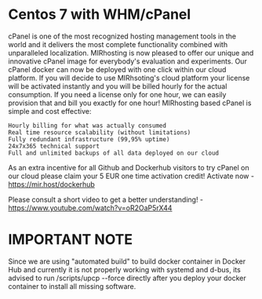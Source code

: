 # Centos 7 with WHM/cPanel

cPanel is one of the most recognized hosting management tools in the world and it delivers the most complete functionality combined with unparalleled localization.
MIRhosting is now pleased to offer our unique and innovative cPanel image for everybody's evaluation and experiments. Our cPanel docker can now be deployed with one click within our cloud platform. If you will decide to use MIRhsoting's cloud platform your license will be activated instantly and you will be billed hourly for the actual consumption. If you need a license only for one hour, we can easily provision that and bill you exactly for one hour!
MIRhosting based cPanel is simple and cost effective:

    Hourly billing for what was actually consumed
    Real time resource scalability (without limitations)
    Fully redundant infrastructure (99,95% uptime)
    24x7x365 technical support
    Full and unlimited backups of all data deployed on our cloud

As an extra incentive for all Github and Dockerhub visitors to try cPanel on our cloud please claim your 5 EUR one time activation credit! Activate now - https://mir.host/dockerhub

Please consult a short video to get a better understanding! - https://www.youtube.com/watch?v=oR2OaP5rX44

# IMPORTANT NOTE
Since we are using "automated build" to build docker container in Docker Hub and currently it is not properly working with systemd and d-bus, its advised to run
 /scripts/upcp --force
directly after you deploy your docker container to install all missing software.
